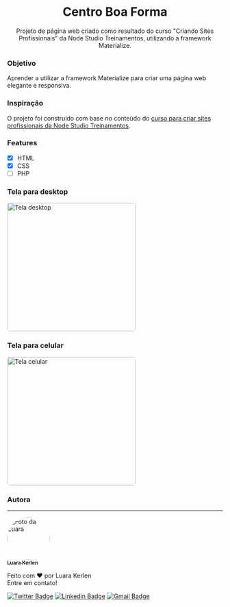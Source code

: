 <h1 align="center">
  Centro Boa Forma
</h1>

<p align="center"> Projeto de página web criado como resultado do curso "Criando Sites Profissionais" da Node Studio Treinamentos, utilizando a framework Materialize. </p>

<h3 id="objetivo">Objetivo</h3>
Aprender a utilizar a framework Materialize para criar uma página web elegante e responsiva.

<h3 id="inspiracao">Inspiração</h3>
O projeto foi construído com base no conteúdo do <a href="https://www.nodestudio.com.br/curso/curso-carreira-web-sites-profissionais" target="_blank"> curso para criar sites profissionais da Node Studio Treinamentos</a>.

### Features

- [x] HTML
- [x] CSS
- [ ] PHP

<h3 id="tela_desktop">Tela para desktop</h3>
<p>
  <img style="border-radius: 5px" height="300" src="./gifs/desktop.gif" alt="Tela desktop">
</p>
<h3 id="tela_celular">Tela para celular</h3>
<p>
  <img style="border-radius: 5px" height="300" src="./gifs/celular.gif" alt="Tela celular">
</p>

### Autora
---

<a href="https://www.linkedin.com/in/luarakerlen/">
 <img title="Luara Kerlen" style="border-radius: 50%;" src="https://avatars.githubusercontent.com/u/26902816?v=4" width="100px;" alt="Foto da Luara"/>
 <br />
 <sub><b>Luara Kerlen</b></sub></a> <a href="https://www.linkedin.com/in/luarakerlen/" title="Luara Kerlen"></a>


Feito com ❤️ por Luara Kerlen
<br>Entre em contato!

[![Twitter Badge](https://img.shields.io/twitter/url?label=%40luarakerlen&style=social&url=https%3A%2F%2Ftwitter.com%2Fluarakerlen)](https://twitter.com/luarakerlen)
[![Linkedin Badge](https://img.shields.io/badge/-Luara%20Kerlen-blue?style=flat-square&logo=Linkedin&logoColor=white&link=https://www.linkedin.com/in/luarakerlen/)](https://www.linkedin.com/in/luarakerlen/) 
[![Gmail Badge](https://img.shields.io/badge/-luarakerlen12@gmail.com-c14438?style=flat-square&logo=Gmail&logoColor=white&link=mailto:luarakerlen12@gmail.com)](mailto:luarakerlen12@gmail.com)

